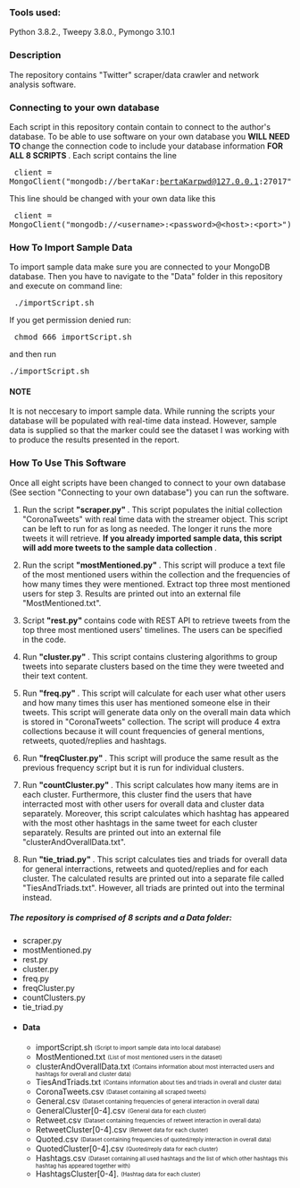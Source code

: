 ### Tools used:
Python 3.8.2., Tweepy 3.8.0., Pymongo 3.10.1
 
### Description
The repository contains "Twitter" scraper/data crawler and network analysis software.

### Connecting to your own database
Each script in this repository contain contain to connect to the author's database. To be able to use software on your own database you <b> WILL NEED TO </b> change the connection code to include your database information <b> FOR ALL 8 SCRIPTS </b>.
Each script contains the line <pre class="prettyprint lang-cpp linenums"> client = MongoClient("mongodb://bertaKar:bertaKarpwd@127.0.0.1:27017") </pre> 

This line should be changed with your own data like this <pre class="prettyprint lang-cpp linenums"> client = MongoClient("mongodb://&lt;username&gt;:&lt;password&gt;@&lt;host&gt;:&lt;port&gt;") </pre> 


### How To Import Sample Data
To import sample data make sure you are connected to your MongoDB database. Then you have to navigate to the "Data" folder in this repository and execute on command line: <pre class="prettyprint lang-cpp linenums"> ./importScript.sh </pre> 

If you get permission denied run: <pre class="prettyprint lang-cpp linenums"> chmod 666 importScript.sh </pre> 

and then run <pre class="prettyprint lang-cpp linenums"> ./importScript.sh </pre>

#### NOTE
It is not neccesary to import sample data. While running the scripts your database will be populated with real-time data instead. However, sample data is supplied so that the marker could see the dataset I was working with to produce the results presented in the report. 

### How To Use This Software
Once all eight scripts have been changed to connect to your own database (See section "Connecting to your own database") you can run the software. 

1. Run the script <b> "scraper.py" </b>. This script populates the initial collection "CoronaTweets" with real time data with the streamer object. This script can be left to run for as long as needed. The longer it runs the more tweets it will retrieve. <b> If you already imported sample data, this script will add more tweets to the sample data collection </b>.

2. Run the script <b> "mostMentioned.py" </b>. This script will produce a text file of the most mentioned users within the collection and the frequencies of how many times they were mentioned. Extract top three most mentioned users for step 3. Results are printed out into an external file "MostMentioned.txt".

3. Script <b> "rest.py" </b> contains code with REST API to retrieve tweets from the top three most mentioned users' timelines. The users can be specified in the code.

4. Run <b> "cluster.py" </b>. This script contains clustering algorithms to group tweets into separate clusters based on the time they were tweeted and their text content.

5. Run <b> "freq.py" </b>. This script will calculate for each user what other users and how many times this user has mentioned someone else in their tweets. This script will generate data only on the overall main data which is stored in "CoronaTweets" collection. The script will produce 4 extra collections because it will count frequencies of general mentions, retweets, quoted/replies and hashtags.

6. Run <b> "freqCluster.py" </b>. This script will produce the same result as the previous frequency script but it is run for individual clusters.

7. Run <b> "countCluster.py" </b>. This script calculates how many items are in each cluster. Furthermore, this cluster find the users that have interracted most with other users for overall data and cluster data separately. Moreover, this script calculates which hashtag has appeared with the most other hashtags in the same tweet for each cluster separately. Results are printed out into an external file "clusterAndOverallData.txt".

8. Run <b> "tie_triad.py" </b>. This script calculates ties and triads for overall data for general interractions, retweets and quoted/replies and for each cluster. The calculated results are printed out into a separate file called "TiesAndTriads.txt". However, all triads are printed out into the terminal instead.

##### The repository is comprised of 8 scripts and a Data folder:
* scraper.py
* mostMentioned.py
* rest.py
* cluster.py
* freq.py
* freqCluster.py
* countClusters.py
* tie_triad.py
* #### Data
  * importScript.sh <sub><sup> (Script to import sample data into local database) </sub></sup>
  * MostMentioned.txt <sub><sup>(List of most mentioned users in the dataset)</sub></sup>
  * clusterAndOverallData.txt <sub><sup>(Contains information about most interracted users and hashtags for overall and cluster data)</sub></sup>
  * TiesAndTriads.txt <sub><sup>(Contains information about ties and triads in overall and cluster data)</sub></sup>
  * CoronaTweets.csv <sub><sup>(Dataset containing all scraped tweets)</sub></sup>
  * General.csv <sub><sup>(Dataset containing frequencies of general interaction in overall data)</sub></sup>
  * GeneralCluster[0-4].csv <sub><sup>(General data for each cluster)</sub></sup>
  * Retweet.csv <sub><sup>(Dataset containing frequencies of retweet interaction in overall data)</sub></sup>
  * RetweetCluster[0-4].csv <sub><sup>(Retweet data for each cluster)</sub></sup>
  * Quoted.csv <sub><sup>(Dataset containing frequencies of quoted/reply interaction in overall data)</sub></sup>
  * QuotedCluster[0-4].csv <sub><sup>(Quoted/reply data for each cluster)</sub></sup>
  * Hashtags.csv <sub><sup>(Dataset containing all used hashtags and the list of which other hashtags this hashtag has appeared together with)</sub></sup>
  * HashtagsCluster[0-4]. <sub><sup>(Hashtag data for each cluster)</sub></sup>



